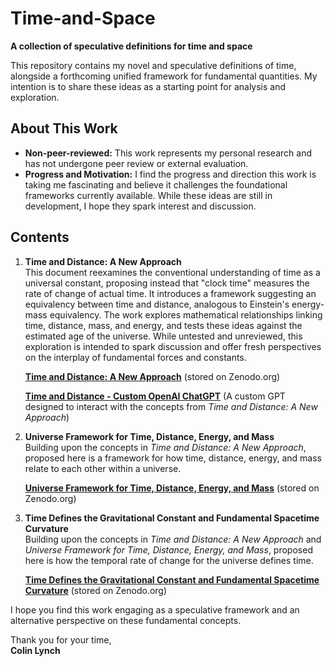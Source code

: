 # Time-and-Space  
**A collection of speculative definitions for time and space**

This repository contains my novel and speculative definitions of time, alongside a forthcoming unified framework for fundamental quantities. My intention is to share these ideas as a starting point for analysis and exploration.

## About This Work  
- **Non-peer-reviewed:** This work represents my personal research and has not undergone peer review or external evaluation.  
- **Progress and Motivation:** I find the progress and direction this work is taking me fascinating and believe it challenges the foundational frameworks currently available. While these ideas are still in development, I hope they spark interest and discussion.  

## Contents  
1. **Time and Distance: A New Approach**  
   This document reexamines the conventional understanding of time as a universal constant, proposing instead that "clock time" measures the rate of change of actual time. It introduces a framework suggesting an equivalency between time and distance, analogous to Einstein's energy-mass equivalency. The work explores mathematical relationships linking time, distance, mass, and energy, and tests these ideas against the estimated age of the universe. While untested and unreviewed, this exploration is intended to spark discussion and offer fresh perspectives on the interplay of fundamental forces and constants.  

   **[Time and Distance: A New Approach](https://doi.org/10.5281/zenodo.14560148)** (stored on Zenodo.org)

   **[Time and Distance - Custom OpenAI ChatGPT](https://chatgpt.com/g/g-67731559dc9481918ddf4a312de0516b-time-and-distance-a-new-approach)** (A custom GPT designed to interact with the concepts from *Time and Distance: A New Approach*)

3. **Universe Framework for Time, Distance, Energy, and Mass**  
   Building upon the concepts in *Time and Distance: A New Approach*, proposed here is a framework for how time, distance, energy, and mass relate to each other within a universe.

   **[Universe Framework for Time, Distance, Energy, and Mass](https://doi.org/10.5281/zenodo.14597436)** (stored on Zenodo.org)

2. **Time Defines the Gravitational Constant and Fundamental Spacetime Curvature**  
   Building upon the concepts in *Time and Distance: A New Approach* and *Universe Framework for Time, Distance, Energy, and Mass*, proposed here is how the temporal rate of change for the universe defines time.

   **[Time Defines the Gravitational Constant and Fundamental Spacetime Curvature](https://doi.org/10.5281/zenodo.14624275)** (stored on Zenodo.org)

I hope you find this work engaging as a speculative framework and an alternative perspective on these fundamental concepts.

Thank you for your time,  
**Colin Lynch**
